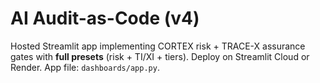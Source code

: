 # AI Audit-as-Code (v4)
Hosted Streamlit app implementing CORTEX risk + TRACE-X assurance gates with **full presets** (risk + TI/XI + tiers).
Deploy on Streamlit Cloud or Render. App file: `dashboards/app.py`.
